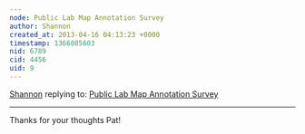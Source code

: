 ```yaml
---
node: Public Lab Map Annotation Survey
author: Shannon
created_at: 2013-04-16 04:13:23 +0000
timestamp: 1366085603
nid: 6789
cid: 4456
uid: 9
---
```




[Shannon](../profile/Shannon) replying to: [Public Lab Map Annotation Survey](../notes/Shannon/04-11-2013/public-lab-map-annotation-survey)

----
Thanks for your thoughts Pat!
